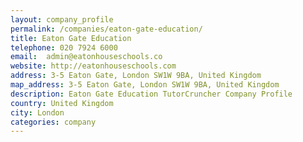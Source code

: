 ```yaml
---
layout: company_profile
permalink: /companies/eaton-gate-education/
title: Eaton Gate Education
telephone: 020 7924 6000
email:  admin@eatonhouseschools.co
website: http://eatonhouseschools.com
address: 3-5 Eaton Gate, London SW1W 9BA, United Kingdom
map_address: 3-5 Eaton Gate, London SW1W 9BA, United Kingdom
description: Eaton Gate Education TutorCruncher Company Profile
country: United Kingdom
city: London
categories: company
---
```


